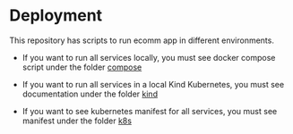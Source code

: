 # Deployment

This repository has scripts to run ecomm app in different environments.

- If you want to run all services locally, you must see docker compose script under the folder [compose](./compose)

- If you want to run all services in a local Kind Kubernetes, you must see documentation under the folder [kind](./kind)

- If you want to see kubernetes manifest for all services, you must see manifest under the folder [k8s](./k8s)
